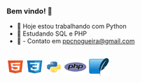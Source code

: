 ### Bem vindo! 👋

- 🔭 Hoje estou trabalhando com Python
- 🌱 Estudando SQL e PHP
- 📧 - Contato em ppcnogueira@gmail.com

<div style="display: inline_block"><br>
  <img align="center" alt="Rafa-HTML" height="30" width="40" src="https://raw.githubusercontent.com/devicons/devicon/master/icons/html5/html5-original.svg">
  <img align="center" alt="Rafa-CSS" height="30" width="40" src="https://raw.githubusercontent.com/devicons/devicon/master/icons/css3/css3-original.svg">
  <img align="center" alt="Rafa-Python" height="30" width="40" src="https://raw.githubusercontent.com/devicons/devicon/master/icons/python/python-original.svg">
  <img align="center" alt="Rafa-Python" height="40" width="50" src="https://raw.githubusercontent.com/devicons/devicon/master/icons/php/php-original.svg">
  <img align="center" alt="Rafa-Python" height="40" width="50" src="https://raw.githubusercontent.com/devicons/devicon/master/icons/sqlite/sqlite-original.svg">
</div>
